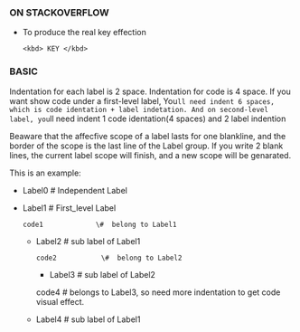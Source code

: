 ### ON STACKOVERFLOW ###

* To produce the real key effection
    
      <kbd> KEY </kbd>


### BASIC ###

Indentation for each label is 2 space.
Indentation for code is 4 space.
If you want show code under a first-level label, You`ll need indent 6 spaces, which is code identation + label indetation. And on second-level label, you`ll need indent 1 code identation(4 spaces) and 2 label indention

Beaware that the affecfive scope of a label lasts for one blankline, and the border of the scope is the last line of the Label group.  If you write 2 blank lines, the current label scope will finish, and a new scope will be genarated.


This is an example:

  * Label0              \#  Independent Label


* Label1                \#  First_level Label

      code1             \#  belong to Label1

  * Label2              \#  sub label of Label1
    
        code2           \#  belong to Label2

    * Label3            \#  sub label of Label2

    code4               \#  belongs to Label3, so need more indentation to get code visual effect.

  * Label4              \# sub label of Label1
